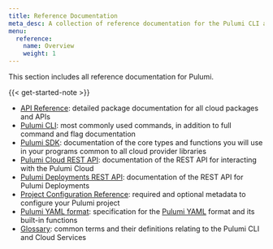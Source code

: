 ```yaml
---
title: Reference Documentation
meta_desc: A collection of reference documentation for the Pulumi CLI and Cloud Services.
menu:
  reference:
    name: Overview
    weight: 1
---
```


This section includes all reference documentation for Pulumi.

{{< get-started-note >}}

* [API Reference](/docs/reference/pkg/): detailed package documentation for all cloud packages and APIs
* [Pulumi CLI](/docs/reference/cli/): most commonly used commands, in addition to full command and flag documentation
* [Pulumi SDK](/docs/reference/pulumi-sdk/): documentation of the core types and functions you will use in your programs common to all cloud provider libraries
* [Pulumi Cloud REST API](/docs/reference/service-rest-api/): documentation of the REST API for interacting with the Pulumi Cloud
* [Pulumi Deployments REST API](/docs/reference/deployments-rest-api/): documentation of the REST API for Pulumi Deployments
* [Project Configuration Reference](/docs/reference/pulumi-yaml/): required and optional metadata to configure your Pulumi project
* [Pulumi YAML format](/docs/reference/yaml/): specification for the [Pulumi YAML](/docs/intro/languages/yaml/) format and its built-in functions
* [Glossary](/docs/reference/glossary/): common terms and their definitions relating to the Pulumi CLI and Cloud Services
